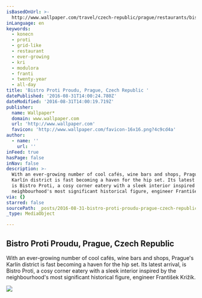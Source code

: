 ```yaml
---
isBasedOnUrl: >-
  http://www.wallpaper.com/travel/czech-republic/prague/restaurants/bistro-proti-proudu
inLanguage: en
keywords:
  - konecn
  - proti
  - grid-like
  - restaurant
  - ever-growing
  - kri
  - modulora
  - franti
  - twenty-year
  - all-day
title: 'Bistro Proti Proudu, Prague, Czech Republic '
datePublished: '2016-08-31T14:00:24.780Z'
dateModified: '2016-08-31T14:00:19.719Z'
publisher:
  name: Wallpaper*
  domain: www.wallpaper.com
  url: 'http://www.wallpaper.com'
  favicon: 'http://www.wallpaper.com/favicon-16x16.png?4c9cd4a'
author:
  - name: ''
    url: ''
inFeed: true
hasPage: false
inNav: false
description: >-
  With an ever-growing number of cool cafés, wine bars and shops, Prague's
  Karlín district is fast becoming a haven for the hip set. Its latest arrival,
  is Bistro Proti, a cosy corner eatery with a sleek interior inspired by the
  neighbourhood's most significant historical figure, engineer František Križík.
via: {}
starred: false
sourcePath: _posts/2016-08-31-bistro-proti-proudu-prague-czech-republic.md
_type: MediaObject

---
```

<article style=""><h1>Bistro Proti Proudu, Prague, Czech Republic </h1><p>With an ever-growing number of cool cafés, wine bars and shops, Prague's Karlín district is fast becoming a haven for the hip set. Its latest arrival, is Bistro Proti, a cosy corner eatery with a sleek interior inspired by the neighbourhood's most significant historical figure, engineer František Križík.</p><img src="https://s3-us-west-2.amazonaws.com/the-grid-img/p/b1fd22919c3e43a0e413c38e19bb8ca598161339.jpg" /></article>